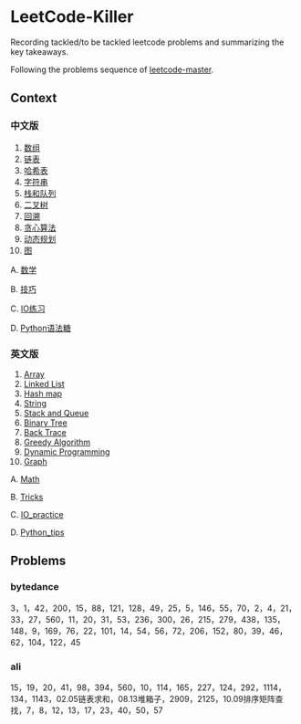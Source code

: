 # LeetCode-Killer
Recording tackled/to be tackled leetcode problems and summarizing the key takeaways.



Following the problems sequence of [leetcode-master](https://github.com/youngyangyang04/leetcode-master). 

## Context

### 中文版

1. [数组](https://imane219.github.io/LeetCode-Killer/htmls_ch/1.%E6%95%B0%E7%BB%84.html)
2. [链表](https://imane219.github.io/LeetCode-Killer/htmls_ch/2.%E9%93%BE%E8%A1%A8.html)
3. [哈希表](https://imane219.github.io/LeetCode-Killer/htmls_ch/3.%E5%93%88%E5%B8%8C%E8%A1%A8.html)
4. [字符串](https://imane219.github.io/LeetCode-Killer/htmls_ch/4.%E5%AD%97%E7%AC%A6%E4%B8%B2.html)
5. [栈和队列](https://imane219.github.io/LeetCode-Killer/htmls_ch/5.%E5%A0%86%E6%A0%88.html)
6. [二叉树](https://imane219.github.io/LeetCode-Killer/htmls_ch/6.%E4%BA%8C%E5%8F%89%E6%A0%91.html)
7. [回溯](https://imane219.github.io/LeetCode-Killer/htmls_ch/7.%E5%9B%9E%E6%BA%AF.html)
8. [贪心算法](https://imane219.github.io/LeetCode-Killer/htmls_ch/8.%E8%B4%AA%E5%BF%83.html)
9. [动态规划](https://imane219.github.io/LeetCode-Killer/htmls_ch/9.%E5%8A%A8%E6%80%81%E8%A7%84%E5%88%92.html)
10. [图](https://imane219.github.io/LeetCode-Killer/htmls_ch/10.%E5%9B%BE.html)

A. [数学](https://imane219.github.io/LeetCode-Killer/htmls_ch/A.%E6%95%B0%E5%AD%A6.html)

B. [技巧](https://imane219.github.io/LeetCode-Killer/htmls_ch/B.%E6%8A%80%E5%B7%A7.html)

C. [IO练习](https://imane219.github.io/LeetCode-Killer/htmls_ch/IO%E7%BB%83%E4%B9%A0.html)

D. [Python语法糖](https://imane219.github.io/LeetCode-Killer/htmls_ch/Python%E8%AF%AD%E6%B3%95%E7%B3%96.html)

### 英文版

1. [Array](https://imane219.github.io/LeetCode-Killer/htmls/1.%20Array.html)
2. [Linked List](https://imane219.github.io/LeetCode-Killer/htmls/2.%20Linked_List.html)
3. [Hash map](https://imane219.github.io/LeetCode-Killer/htmls/3.%20Hash_map.html)
4. [String](https://imane219.github.io/LeetCode-Killer/htmls/4.%20String.html)
5. [Stack and Queue](https://imane219.github.io/LeetCode-Killer/htmls/5.%20Stack_and_Queue.html)
6. [Binary Tree](https://imane219.github.io/LeetCode-Killer/htmls/6.%20Binary_Tree.html)
7. [Back Trace](https://imane219.github.io/LeetCode-Killer/htmls/7.%20Back_trace.html)
8. [Greedy Algorithm](https://imane219.github.io/LeetCode-Killer/htmls/8.%20Greedy_Algorithm.html)
9. [Dynamic Programming](https://imane219.github.io/LeetCode-Killer/htmls/9.%20Dynamic_Programming.html)
10. [Graph](https://imane219.github.io/LeetCode-Killer/htmls/10.Graph.html)

A. [Math](https://imane219.github.io/LeetCode-Killer/htmls/A.Math.html)

B. [Tricks](https://imane219.github.io/LeetCode-Killer/htmls/B.Tricks.html)

C. [IO_practice](https://imane219.github.io/LeetCode-Killer/htmls/IO_practice.html)

D. [Python_tips](https://imane219.github.io/LeetCode-Killer/htmls/Python_tips.html)

## Problems

### bytedance

3，1，42，200，15，88，121，128，49，25，5，146，55，70，2，4，21，33，27，560，11，20，31，53，236，300，26，215，279，438，135，148，9，169，76，22，101，14，54，56，72，206，152，80，39，46，62，104，122，45

### ali

15，19，20，41，98，394，560，10，114，165，227，124，292，1114，134，1143，02.05链表求和，08.13堆箱子，2909，2125，10.09排序矩阵查找，7，8，12，13，17，23，40，50，57

## 

